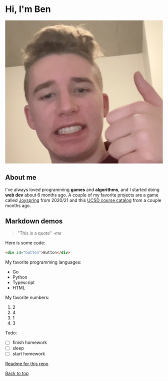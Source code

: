 # Hi, I'm Ben

![picture of me](ben.png)

## About me

I've always loved programming **games** and **algorithms**, and I started doing **web dev** about 6 months ago. A couple of my favorite projects are a game called [Joyspring](https://store.steampowered.com/app/1532360/Joyspring/) from 2020/21 and this [UCSD course catalog](https://ucsdcourses.vercel.app) from a couple months ago.

## Markdown demos

> "This is a quote" *-me*

Here is some code:

```html
<div id="button">Button</div>
```

My favorite programming languages:

- Go
- Python
- Typescript
- HTML

My favorite numbers:

1. 2
2. 4
3. 1
4. 3

Todo:

- [ ] finish homework
- [ ] sleep
- [ ] start homework

[Readme for this repo](README.md)

[Back to top](#hi-im-ben)
